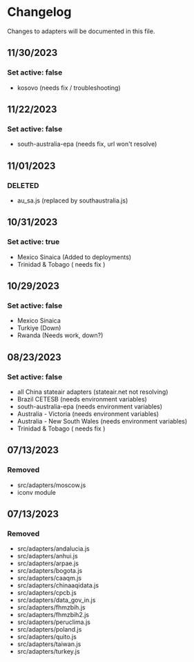 # Changelog

Changes to adapters will be documented in this file.

## 11/30/2023
### Set active: false
- kosovo (needs fix / troubleshooting)

## 11/22/2023
### Set active: false
- south-australia-epa (needs fix, url won't resolve)

## 11/01/2023
### DELETED
- au_sa.js (replaced by southaustralia.js)

## 10/31/2023
### Set active: true
- Mexico Sinaica (Added to deployments)
- Trinidad & Tobago ( needs fix )

## 10/29/2023
### Set active: false
- Mexico Sinaica
- Turkiye (Down)
- Rwanda (Needs work, down?)
  
## 08/23/2023
### Set active: false
- all China stateair adapters (stateair.net not resolving)
- Brazil CETESB (needs environment variables)
- south-australia-epa (needs environment variables)
- Australia - Victoria (needs environment variables)
- Australia - New South Wales (needs environment variables)
- Trinidad & Tobago ( needs fix )

## 07/13/2023
### Removed
- src/adapters/moscow.js
- iconv module

## 07/13/2023
### Removed
- src/adapters/andalucia.js
- src/adapters/anhui.js
- src/adapters/arpae.js
- src/adapters/bogota.js
- src/adapters/caaqm.js
- src/adapters/chinaaqidata.js
- src/adapters/cpcb.js
- src/adapters/data_gov_in.js
- src/adapters/fhmzbih.js
- src/adapters/fhmzbih2.js
- src/adapters/peruclima.js
- src/adapters/poland.js
- src/adapters/quito.js
- src/adapters/taiwan.js
- src/adapters/turkey.js